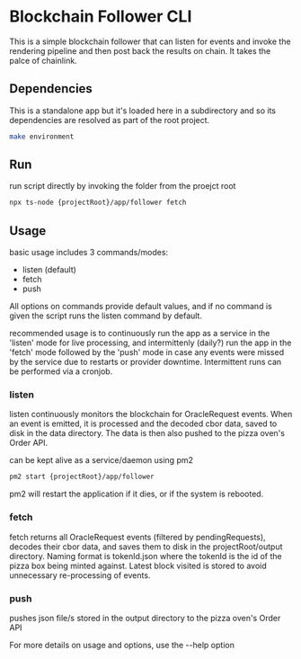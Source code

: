 # Blockchain Follower CLI

This is a simple blockchain follower that can listen for events and invoke the rendering pipeline and then post back the results on chain. It takes the palce of chainlink.

## Dependencies

This is a standalone app but it's loaded here in a subdirectory and so its dependencies are resolved as part of the root project.


```bash
make environment
```

## Run

run script directly by invoking the folder from the proejct root

```bash
npx ts-node {projectRoot}/app/follower fetch
```

## Usage

basic usage includes 3 commands/modes:

- listen (default)
- fetch
- push

All options on commands provide default values, and if no command is given the
script runs the listen command by default.

recommended usage is to continuously run the app as a service in the 'listen'
mode for live processing, and intermittenly (daily?) run the app in the 'fetch'
mode followed by the 'push' mode in case any events were missed by the service
due to restarts or provider downtime. Intermittent runs can be performed via a
cronjob.

### listen

listen continuously monitors the blockchain for OracleRequest events. When an
event is emitted, it is processed and the decoded cbor data, saved to disk
in the data directory. The data is then also pushed to the pizza oven's
Order API.

can be kept alive as a service/daemon using pm2

```bash
pm2 start {projectRoot}/app/follower
```

pm2 will restart the application if it dies, or if the system is rebooted.

### fetch

fetch returns all OracleRequest events (filtered by pendingRequests), decodes
their cbor data, and saves them to disk in the projectRoot/output
directory. Naming format is tokenId.json where the tokenId is the id of the pizza box
being minted against. Latest block visited is stored to avoid unnecessary re-processing
of events.

### push

pushes json file/s stored in the output directory to the pizza oven's Order API

For more details on usage and options, use the --help option
